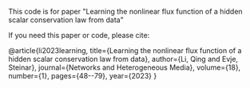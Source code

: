 This code is for paper "Learning the nonlinear flux function of a hidden scalar conservation law from data"

If you need this paper or code, please cite:


@article{li2023learning,
  title={Learning the nonlinear flux function of a hidden scalar conservation law from data},
  author={Li, Qing and Evje, Steinar},
  journal={Networks and Heterogeneous Media},
  volume={18},
  number={1},
  pages={48--79},
  year={2023}
}
